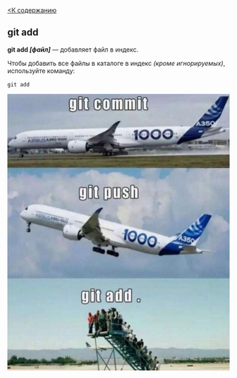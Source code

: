 [<К содержанию](./readme.md)

## git add

**git add *[файл]*** — добавляет файл в индекс.

Чтобы добавить все файлы в каталоге в индекс *(кроме игнорируемых)*, используйте команду:

``````brash=
git add
``````

![meme](./snimok-ekrana-2023-07-26-145006.png)
